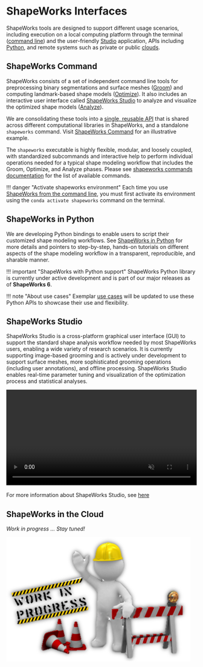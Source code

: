 # ShapeWorks Interfaces


ShapeWorks tools are designed to support different usage scenarios, including execution on a local computing platform through the terminal ([command line](#shapeworks-commands)) and the user-friendly [Studio](#shapeworksstudio) application, APIs including [Python](#shapeworks-in-python), and remote systems such as private or public [clouds](#shapeworks-in-the-cloud). 


## ShapeWorks Command


ShapeWorks consists of a set of independent command line tools for preprocessing binary segmentations and surface meshes ([Groom](../workflow/groom.md)) and computing landmark-based shape models ([Optimize](../workflow/optimize.md)). It also includes an interactive user interface called [ShapeWorks Studio](#shapeworksstudio) to analyze and visualize the optimized shape models ([Analyze](../workflow/analyze.md)). 

We are consolidating these tools into a [single, reusable API](../new/shapeworks-command.md) that is shared across different computational libraries in ShapeWorks, and a standalone `shapeworks` command. Visit [ShapeWorks Command](../new/shapeworks-command.md) for an illustrative example.

The `shapeworks` executable is highly flexible, modular, and loosely coupled, with standardized subcommands and interactive help to perform individual operations needed for a typical shape modeling workflow that includes the Groom, Optimize, and Analyze phases. Please see [shapeworks commands documentation](../tools/ShapeWorksCommands.md) for the list of available commands.


!!! danger "Activate shapeworks environment"
    Each time you use [ShapeWorks from the command line](../tools/ShapeWorksCommands.md), you must first activate its environment using the `conda activate shapeworks` command on the terminal.
    
## ShapeWorks in Python

We are developing Python bindings to enable users to script their customized shape modeling workflows. See [ShapeWorks in Python](../new/shapeworks-python.md) for more details and pointers to step-by-step, hands-on tutorials on different aspects of the shape modeling workflow in a transparent, reproducible, and sharable manner.

!!! important "ShapeWorks with Python support"
    ShapeWorks Python library is currently under active development and is part of our major releases as of **ShapeWorks 6**. 

!!! note "About use cases"
    Exemplar [use cases](../use-cases/use-cases.md) will be updated to use these Python APIs to showcase their use and flexibility.


## ShapeWorks Studio


ShapeWorks Studio is a cross-platform graphical user interface (GUI) to support the standard shape analysis workflow needed by most ShapeWorks users, enabling a wide variety of research scenarios. It is currently supporting image-based grooming and is actively under development to support surface meshes, more sophisticated grooming operations (including user annotations), and offline processing.  ShapeWorks Studio enables real-time parameter tuning and visualization of the optimization process and statistical analyses.


<p><video src="https://sci.utah.edu/~shapeworks/doc-resources/mp4s/studio_demo.mp4" autoplay muted loop controls style="width:100%"></p>

For more information about ShapeWorks Studio, see [here](../studio/getting-started-with-studio.md)

## ShapeWorks in the Cloud 

*Work in progress ... Stay tuned!*

![In Progress](../img/misc/in-progress.png)
